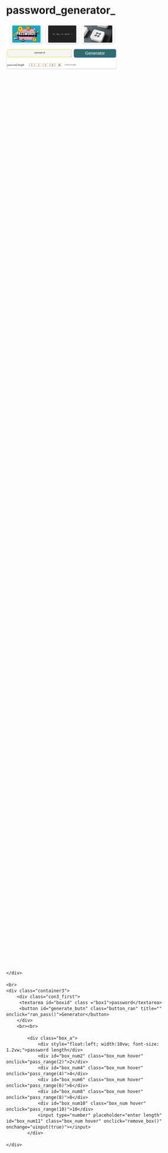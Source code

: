 # password_generator_
<a href="https://nilankar19.github.io/password_generator/" ><img
  src="img/passwall.png"
  alt="Alt text"
  title="Optional title"
  style="display: inline-block; margin: 0 auto; max-width: 300px">
  </a>
 <div class="first1">
        <div style="width:15vw; height: 20vh; margin-left: 20px; position: relative;">
            <div class="container1"></div>
            <div  class="container2" style=" background-image: url(img/password.png);"></div>
        </div>
        <div style="width:15vw; height: 20vh; margin-left: 20px; position: relative;">
            <div class="container1"></div>
            <a href="https://github.com/nilankar19" class="container2" style=" background-image: url(img/code.jpg);"></a>
        </div>
        <div style="width:15vw; height: 20vh; margin-left: 20px; position: relative;">
            <div class="container1"></div>
            <div class="container2" style=" background-image: url(img/key.jpg);"></div>
        </div>
        <div></div>

    </div>
        
    <br>
    <div class="container3">
        <div class="con3_first">
         <textarea id="boxid" class ="box1">password</textarea>
         <button id="generate_butn" class="button_ran" title="" onclick="ran_pass()">Generator</button>
        </div>
        <br><br>
        
            <div class="box_a">
                <div style="float:left; width:10vw; font-size: 1.2vw;">password length</div>
                <div id="box_num2" class="box_num hover"  onclick="pass_range(2)">2</div>
                <div id="box_num4" class="box_num hover"  onclick="pass_range(4)">4</div>
                <div id="box_num6" class="box_num hover"  onclick="pass_range(6)">6</div>
                <div id="box_num8" class="box_num hover"  onclick="pass_range(8)">8</div>
                <div id="box_num10" class="box_num hover" onclick="pass_range(10)">10</div>
                <input type="number" placeholder="enter length" id="box_num11" class="box_num hover" onclick="remove_box()" onchange="uinput(true)"></input>
            </div>

    </div>
